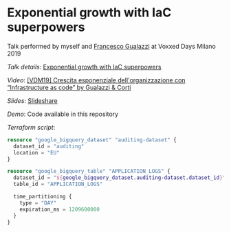 # Exponential growth with IaC superpowers

Talk performed by myself and [Francesco Gualazzi](https://github.com/inge4pres) at Voxxed Days Milano 2019

*Talk details*: [Exponential growth with IaC superpowers](https://vxdmilan2019.confinabox.com/talk/EOQ-0099  )

*Video*: [[VDM19] Crescita esponenziale dell'organizzazione con “Infrastructure as code” by Gualazzi & Corti](https://youtu.be/M9l4zclrhRI)

*Slides*: [Slideshare](https://www.slideshare.net/CarloCorti5/exponential-growth-with-iac-superpowers)

*Demo*: Code available in this repository

*Terraform script*:
```terraform
resource "google_bigquery_dataset" "auditing-dataset" {
  dataset_id = "auditing"
  location = "EU"
}

resource "google_bigquery_table" "APPLICATION_LOGS" {
  dataset_id = "${google_bigquery_dataset.auditing-dataset.dataset_id}"
  table_id = "APPLICATION_LOGS"

  time_partitioning {
    type = "DAY"
    expiration_ms = 1209600000
  }
}
``` 
